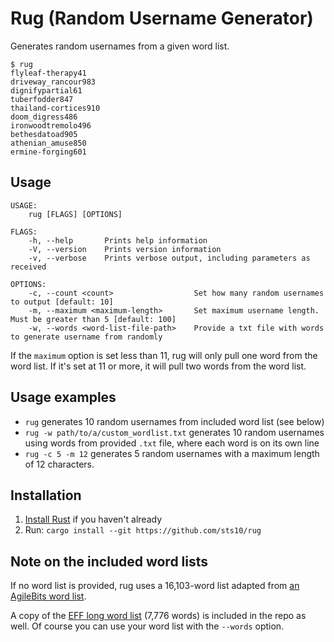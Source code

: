 # Rug (Random Username Generator)

Generates random usernames from a given word list.

```text
$ rug
flyleaf-therapy41
driveway_rancour983
dignifypartial61
tuberfodder847
thailand-cortices910
doom_digress486
ironwoodtremolo496
bethesdatoad905
athenian_amuse850
ermine-forging601
```

## Usage

```text
USAGE:
    rug [FLAGS] [OPTIONS]

FLAGS:
    -h, --help       Prints help information
    -V, --version    Prints version information
    -v, --verbose    Prints verbose output, including parameters as received

OPTIONS:
    -c, --count <count>                  Set how many random usernames to output [default: 10]
    -m, --maximum <maximum-length>       Set maximum username length. Must be greater than 5 [default: 100]
    -w, --words <word-list-file-path>    Provide a txt file with words to generate username from randomly

```

If the `maximum` option is set less than 11, rug will only pull one word from the word list. If it's set at 11 or more, it will pull two words from the word list.

## Usage examples

- `rug` generates 10 random usernames from included word list (see below)
- `rug -w path/to/a/custom_wordlist.txt` generates 10 random usernames using words from provided `.txt` file, where each word is on its own line
- `rug -c 5 -m 12` generates 5 random usernames with a maximum length of 12 characters.

## Installation

1. [Install Rust](https://www.rust-lang.org/tools/install) if you haven't already
2. Run: `cargo install --git https://github.com/sts10/rug`

## Note on the included word lists

If no word list is provided, rug uses a 16,103-word list adapted from [an AgileBits word list](https://github.com/agilebits/crackme/blob/master/doc/AgileWords.txt). 

A copy of the [EFF long word list](https://www.eff.org/files/2016/07/18/eff_large_wordlist.txt) (7,776 words) is included in the repo as well. Of course you can use your word list with the `--words` option.
